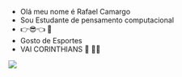  - Olá meu nome é Rafael Camargo 
 - Sou Estudante de pensamento computacional 
-  👉😎👈 🦅
-  Gosto de Esportes
-  VAI CORINTHIANS 🦅 🖤🤍









 
 ![](https://media1.tenor.com/m/Lul3Deqe4aQAAAAd/baila-memphis-memphis-depay-corinthians.gif)

